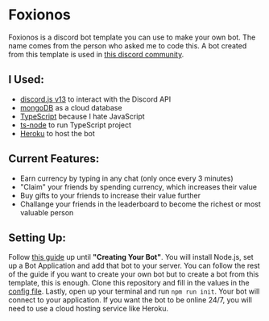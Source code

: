 # Foxionos

Foxionos is a discord bot template you can use to make your own bot. The name comes from the person who asked me to code this. A bot created from this template is used in [this discord community](https://discord.gg/6Eyv4tYXvf).

## I Used:
- [discord.js v13](https://www.npmjs.com/package/discord.js) to interact with the Discord API
- [mongoDB](https://www.npmjs.com/package/mongodb) as a cloud database
- [TypeScript](https://www.npmjs.com/package/typescript) because I hate JavaScript
- [ts-node](https://www.npmjs.com/package/ts-node) to run TypeScript project
- [Heroku](https://www.heroku.com/) to host the bot

## Current Features:
- Earn currency by typing in any chat (only once every 3 minutes)
- "Claim" your friends by spending currency, which increases their value
- Buy gifts to your friends to increase their value further
- Challange your friends in the leaderboard to become the richest or most valuable person

## Setting Up:
Follow [this guide](https://discordjs.guide/) up until **"Creating Your Bot"**. You will install Node.js, set up a Bot Application and add that bot to your server. You can follow the rest of the guide if you want to create your own bot but to create a bot from this template, this is enough. Clone this repository and fill in the values in the [config file](config.ts). Lastly, open up your terminal and run `npm run init`. Your bot will connect to your application. If you want the bot to be online 24/7, you will need to use a cloud hosting service like Heroku.
